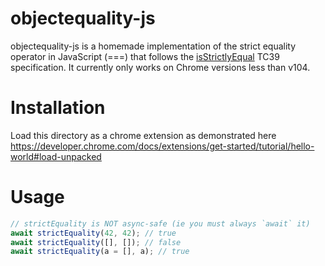 # objectequality-js

objectequality-js is a homemade implementation of the strict equality operator in JavaScript (===) that follows the [isStrictlyEqual](https://tc39.es/ecma262/multipage/abstract-operations.html#sec-isstrictlyequal) TC39 specification. It currently only works on Chrome versions less than v104.

# Installation

Load this directory as a chrome extension as demonstrated here https://developer.chrome.com/docs/extensions/get-started/tutorial/hello-world#load-unpacked

# Usage

```js
// strictEquality is NOT async-safe (ie you must always `await` it)
await strictEquality(42, 42); // true
await strictEquality([], []); // false
await strictEquality(a = [], a); // true
```
